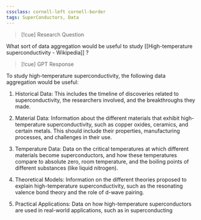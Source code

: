 ```yaml
---
cssclass: cornell-left cornell-border
tags: SuperConductors, Data
---
```

>[!cue] Research Question 

>
What sort of data aggregation would be useful to study [[High-temperature superconductivity - Wikipedia]] ?

>[!cue] GPT Response


To study high-temperature superconductivity, the following  data aggregation would be useful:

1. Historical Data: This includes the timeline of discoveries related to superconductivity, the researchers involved, and the breakthroughs they made. 

2. Material Data: Information about the different materials that exhibit high-temperature superconductivity, such as copper oxides, ceramics, and certain metals. This should include their properties, manufacturing processes, and challenges in their use.

3. Temperature Data: Data on the critical temperatures at which different materials become superconductors, and how these temperatures compare to absolute zero, room temperature, and the boiling points of different substances (like liquid nitrogen).

4. Theoretical Models: Information on the different theories proposed to explain high-temperature superconductivity, such as the resonating valence bond theory and the role of d-wave pairing.

5. Practical Applications: Data on how high-temperature superconductors are used in real-world applications, such as in superconducting